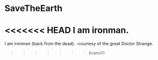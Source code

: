 # SaveTheEarth
<<<<<<< HEAD
I am ironman.
=======
I am ironman (back from the dead).
-courtesy of the great Doctor Strange.
>>>>>>> branch1
